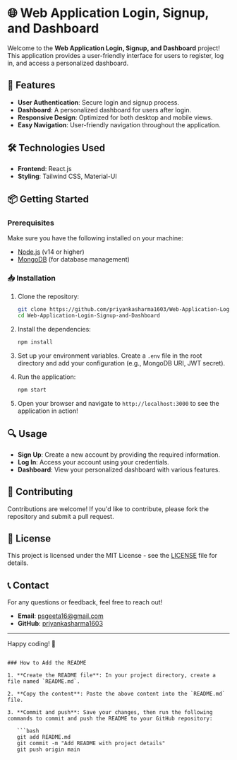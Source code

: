 # 🌐 Web Application Login, Signup, and Dashboard

Welcome to the **Web Application Login, Signup, and Dashboard** project! This application provides a user-friendly interface for users to register, log in, and access a personalized dashboard.
## 🚀 Features

- **User Authentication**: Secure login and signup process.
- **Dashboard**: A personalized dashboard for users after login.
- **Responsive Design**: Optimized for both desktop and mobile views.
- **Easy Navigation**: User-friendly navigation throughout the application.

## 🛠️ Technologies Used

- **Frontend**: React.js
- **Styling**: Tailwind CSS, Material-UI

## 📦 Getting Started

### Prerequisites

Make sure you have the following installed on your machine:

- [Node.js](https://nodejs.org/) (v14 or higher)
- [MongoDB](https://www.mongodb.com/) (for database management)

### 📥 Installation

1. Clone the repository:

   ```bash
   git clone https://github.com/priyankasharma1603/Web-Application-Login-Signup-and-Dashboard.git
   cd Web-Application-Login-Signup-and-Dashboard
   ```




2. Install the dependencies:

   ```bash
   npm install
   ```

3. Set up your environment variables. Create a `.env` file in the root directory and add your configuration (e.g., MongoDB URI, JWT secret).

4. Run the application:

   ```bash
   npm start
   ```

5. Open your browser and navigate to `http://localhost:3000` to see the application in action!

## 🔍 Usage

- **Sign Up**: Create a new account by providing the required information.
- **Log In**: Access your account using your credentials.
- **Dashboard**: View your personalized dashboard with various features.

## 🤝 Contributing

Contributions are welcome! If you'd like to contribute, please fork the repository and submit a pull request.

## 📝 License

This project is licensed under the MIT License - see the [LICENSE](LICENSE) file for details.

## 📞 Contact

For any questions or feedback, feel free to reach out!

- **Email**: psgeeta16@gmail.com
- **GitHub**: [priyankasharma1603](https://github.com/priyankasharma1603)

---

Happy coding! 🎉
```

### How to Add the README

1. **Create the README file**: In your project directory, create a file named `README.md`.

2. **Copy the content**: Paste the above content into the `README.md` file.

3. **Commit and push**: Save your changes, then run the following commands to commit and push the README to your GitHub repository:

   ```bash
   git add README.md
   git commit -m "Add README with project details"
   git push origin main
   ```
